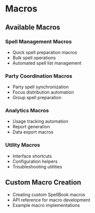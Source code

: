 # Macros

## Available Macros

### Spell Management Macros

- Quick spell preparation macros
- Bulk spell operations
- Automated spell list management

### Party Coordination Macros

- Party spell synchronization
- Focus distribution automation
- Group spell preparation

### Analytics Macros

- Usage tracking automation
- Report generation
- Data export macros

### Utility Macros

- Interface shortcuts
- Configuration helpers
- Troubleshooting utilities

## Custom Macro Creation

- Creating custom SpellBook macros
- API reference for macro development
- Example macro implementations
